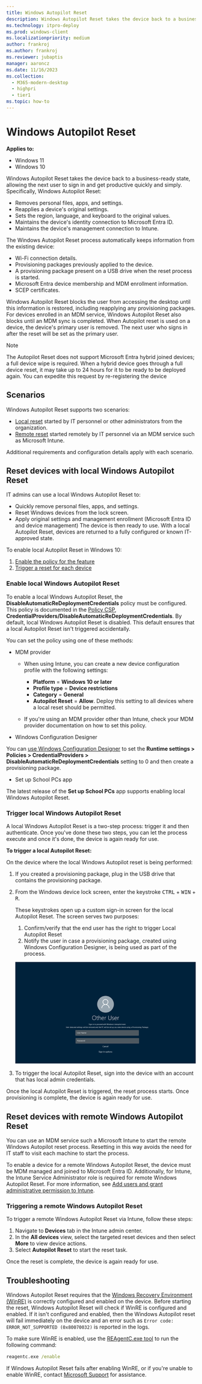 ```yaml
---
title: Windows Autopilot Reset
description: Windows Autopilot Reset takes the device back to a business-ready state, allowing the next user to sign in and get productive quickly and easily.
ms.technology: itpro-deploy
ms.prod: windows-client
ms.localizationpriority: medium
author: frankroj
ms.author: frankroj
ms.reviewer: jubaptis
manager: aaroncz
ms.date: 11/16/2023
ms.collection: 
  - M365-modern-desktop
  - highpri
  - tier1
ms.topic: how-to
---
```



# Windows Autopilot Reset

**Applies to:**

- Windows 11
- Windows 10

Windows Autopilot Reset takes the device back to a business-ready state, allowing the next user to sign in and get productive quickly and simply. Specifically, Windows Autopilot Reset:

- Removes personal files, apps, and settings.
- Reapplies a device's original settings.
- Sets the region, language, and keyboard to the original values.
- Maintains the device's identity connection to Microsoft Entra ID.
- Maintains the device's management connection to Intune.

The Windows Autopilot Reset process automatically keeps information from the existing device:

- Wi-Fi connection details.
- Provisioning packages previously applied to the device.
- A provisioning package present on a USB drive when the reset process is started.
- Microsoft Entra device membership and MDM enrollment information.
- SCEP certificates.

Windows Autopilot Reset blocks the user from accessing the desktop until this information is restored, including reapplying any provisioning packages. For devices enrolled in an MDM service, Windows Autopilot Reset also blocks until an MDM sync is completed. When Autopilot reset is used on a device, the device's primary user is removed. The next user who signs in after the reset will be set as the primary user.

> [!NOTE]
> The Autopilot Reset does not support Microsoft Entra hybrid joined devices; a full device wipe is required. When a hybrid device goes through a full device reset, it may take up to 24 hours for it to be ready to be deployed again. You can expedite this request by re-registering the device

## Scenarios

Windows Autopilot Reset supports two scenarios:

- [Local reset](#reset-devices-with-local-windows-autopilot-reset) started by IT personnel or other administrators from the organization.
- [Remote reset](#reset-devices-with-remote-windows-autopilot-reset) started remotely by IT personnel via an MDM service such as Microsoft Intune.

Additional requirements and configuration details apply with each scenario.

## Reset devices with local Windows Autopilot Reset

IT admins can use a local Windows Autopilot Reset to:

- Quickly remove personal files, apps, and settings.
- Reset Windows devices from the lock screen.
- Apply original settings and management enrollment (Microsoft Entra ID and device management)
The device is then ready to use. With a local Autopilot Reset, devices are returned to a fully configured or known IT-approved state.

To enable local Autopilot Reset in Windows 10:

1. [Enable the policy for the feature](#enable-local-windows-autopilot-reset)
2. [Trigger a reset for each device](#trigger-local-windows-autopilot-reset)

### Enable local Windows Autopilot Reset

To enable a local Windows Autopilot Reset, the **DisableAutomaticReDeploymentCredentials** policy must be configured. This policy is documented in the [Policy CSP](/windows/client-management/mdm/policy-csp-credentialproviders), **CredentialProviders/DisableAutomaticReDeploymentCredentials**. By default, local Windows Autopilot Reset is disabled. This default ensures that a local Autopilot Reset isn't triggered accidentally.

You can set the policy using one of these methods:

- MDM provider

  - When using Intune, you can create a new device configuration profile with the following settings:

    - **Platform** = **Windows 10 or later**
    - **Profile type** = **Device restrictions**
    - **Category** = **General**
    - **Autopilot Reset** = **Allow**. Deploy this setting to all devices where a local reset should be permitted.

  - If you're using an MDM provider other than Intune, check your MDM provider documentation on how to set this policy.

- Windows Configuration Designer

 You can [use Windows Configuration Designer](/windows/configuration/provisioning-packages/provisioning-create-package) to set the **Runtime settings > Policies > CredentialProviders > DisableAutomaticReDeploymentCredentials** setting to 0 and then create a provisioning package.

- Set up School PCs app

 The latest release of the **Set up School PCs** app supports enabling local Windows Autopilot Reset.

### Trigger local Windows Autopilot Reset

A local Windows Autopilot Reset is a two-step process: trigger it and then authenticate. Once you've done these two steps, you can let the process execute and once it's done, the device is again ready for use.

**To trigger a local Autopilot Reset:**

On the device where the local Windows Autopilot reset is being performed:

1. If you created a provisioning package, plug in the USB drive that contains the provisioning package.

2. From the Windows device lock screen, enter the keystroke <kbd>CTRL</kbd> + <kbd>WIN</kbd> + <kbd>R</kbd>.

    These keystrokes open up a custom sign-in screen for the local Autopilot Reset. The screen serves two purposes:
    
    1. Confirm/verify that the end user has the right to trigger Local Autopilot Reset
    2. Notify the user in case a provisioning package, created using Windows Configuration Designer, is being used as part of the process.

    ![Screenshot that shows the custom login screen for local Autopilot Reset.](images/autopilot-reset-customlogin.png)

3. To trigger the local Autopilot Reset, sign into the device with an account that has local admin credentials.

 Once the local Autopilot Reset is triggered, the reset process starts. Once provisioning is complete, the device is again ready for use.

## Reset devices with remote Windows Autopilot Reset

You can use an MDM service such a Microsoft Intune to start the remote Windows Autopilot reset process. Resetting in this way avoids the need for IT staff to visit each machine to start the process.

To enable a device for a remote Windows Autopilot Reset, the device must be MDM managed and joined to Microsoft Entra ID. Additionally, for Intune, the Intune Service Administrator role is required for remote Windows Autopilot Reset. For more information, see [Add users and grant administrative permission to Intune](/intune/users-add).

### Triggering a remote Windows Autopilot Reset

To trigger a remote Windows Autopilot Reset via Intune, follow these steps:

1. Navigate to **Devices** tab in the Intune admin center.
2. In the **All devices** view, select the targeted reset devices and then select **More** to view device actions.
3. Select **Autopilot Reset** to start the reset task.

Once the reset is complete, the device is again ready for use.

## Troubleshooting

Windows Autopilot Reset requires that the [Windows Recovery Environment (WinRE)](/windows-hardware/manufacture/desktop/windows-recovery-environment--windows-re--technical-reference) is correctly configured and enabled on the device. Before starting the reset, Windows Autopilot Reset will check if WinRE is configured and enabled. If it isn't configured and enabled, then the Windows Autopilot reset will fail immediately on the device and an error such as `Error code: ERROR_NOT_SUPPORTED (0x80070032)` is reported in the logs.

To make sure WinRE is enabled, use the [REAgentC.exe tool](/windows-hardware/manufacture/desktop/reagentc-command-line-options) to run the following command:

```cmd
reagentc.exe /enable
```

If Windows Autopilot Reset fails after enabling WinRE, or if you're unable to enable WinRE, contact [Microsoft Support](https://support.microsoft.com) for assistance.
